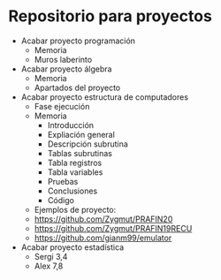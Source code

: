 # Repositorio para proyectos
- Acabar proyecto programación 
   - Memoria
   - Muros laberinto
- Acabar proyecto álgebra
   - Memoria
   - Apartados del proyecto
- Acabar proyecto estructura de computadores
   - Fase ejecución
   - Memoria
      - Introducción
      - Expliación general
      - Descripción subrutina
      - Tablas subrutinas
      - Tabla registros
      - Tabla variables
      - Pruebas
      - Conclusiones
      - Código
   - Ejemplos de proyecto: 
   - https://github.com/Zygmut/PRAFIN20
   - https://github.com/Zygmut/PRAFIN19RECU
   - https://github.com/gianm99/emulator
- Acabar proyecto estadística
   - Sergi 3,4
   - Alex 7,8
